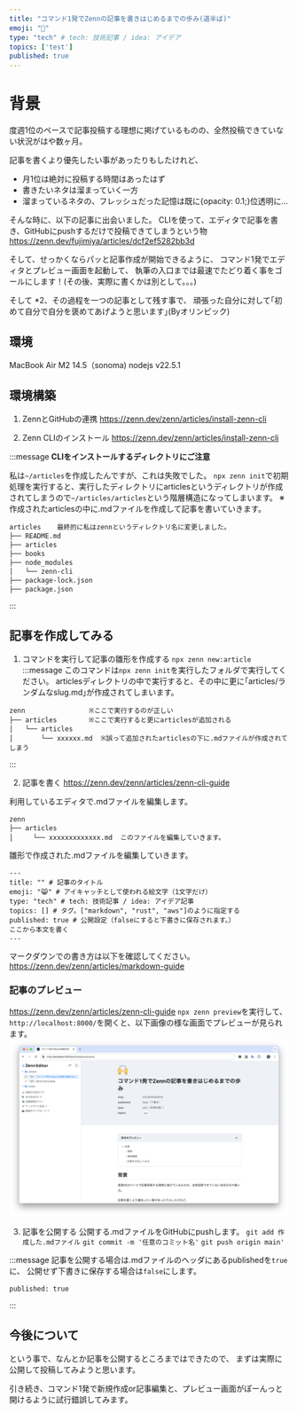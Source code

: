 ```yaml
---
title: "コマンド1発でZennの記事を書きはじめるまでの歩み(道半ば)"
emoji: "🙌"
type: "tech" # tech: 技術記事 / idea: アイデア
topics: ['test']
published: true
---
```


# 背景
度週1位のペースで記事投稿する理想に掲げているものの、全然投稿できていない状況がはや数ヶ月。

記事を書くより優先したい事があったりもしたけれど、
- 月1位は絶対に投稿する時間はあったはず
- 書きたいネタは溜まっていく一方
- 溜まっているネタの、フレッシュだった記憶は既に{opacity: 0.1;}位透明に…

そんな時に、以下の記事に出会いました。
CLIを使って、エディタで記事を書き、GitHubにpushするだけで投稿できてしまうという物
https://zenn.dev/fujimiya/articles/dcf2ef5282bb3d

<!-- とりあえず記事のたたきをいくつか書いておいて、 -->
<!-- スキマ時間に完成させていくスタイルに挑戦してみようと思いました。 -->
<!-- ※gitの草も増やせるし一石二鳥！！ -->

そして、せっかくならパッと記事作成が開始できるように、
コマンド1発でエディタとプレビュー画面を起動して、
執筆の入口までは最速でたどり着く事をゴールにします！(その後、実際に書くかは別として。。。)

そして *2、その過程を一つの記事として残す事で、
頑張った自分に対して｢初めて自分で自分を褒めてあげようと思います｣(Byオリンピック)

## 環境
MacBook Air M2 14.5（sonoma)
nodejs v22.5.1

## 環境構築
1. ZennとGitHubの連携
https://zenn.dev/zenn/articles/install-zenn-cli
 
2. Zenn CLIのインストール
https://zenn.dev/zenn/articles/install-zenn-cli

:::message
**CLIをインストールするディレクトリにご注意**

私は`~/articles`を作成したんですが、これは失敗でした。
`npx zenn init`で初期処理を実行すると、実行したディレクトリにarticlesというディレクトリが作成されてしまうので`~/articles/articles`という階層構造になってしまいます。
※作成されたarticlesの中に.mdファイルを作成して記事を書いていきます。

```
articles    最終的に私はzennというディレクトリ名に変更しました。
├── README.md
├── articles
├── books
├── node_modules
│   └── zenn-cli
├── package-lock.json
├── package.json
```
:::


## 記事を作成してみる
1. コマンドを実行して記事の雛形を作成する
`npx zenn new:article`
:::message
このコマンドは`npx zenn init`を実行したフォルダで実行してください。
articlesディレクトリの中で実行すると、その中に更に｢articles/ランダムなslug.md｣が作成されてしまいます。
```
zenn                ※ここで実行するのが正しい
├── articles        ※ここで実行すると更にarticlesが追加される
│   └── articles    
│       └── xxxxxx.md  ※誤って追加されたarticlesの下に.mdファイルが作成されてしまう
```
:::


2. 記事を書く
https://zenn.dev/zenn/articles/zenn-cli-guide

利用しているエディタで.mdファイルを編集します。
```
zenn
├── articles
│     └── xxxxxxxxxxxxx.md  このファイルを編集していきます。
```

雛形で作成された.mdファイルを編集していきます。
```
---
title: "" # 記事のタイトル
emoji: "😸" # アイキャッチとして使われる絵文字（1文字だけ）
type: "tech" # tech: 技術記事 / idea: アイデア記事
topics: [] # タグ。["markdown", "rust", "aws"]のように指定する
published: true # 公開設定（falseにすると下書きに保存されます。）
ここから本文を書く
---
```
マークダウンでの書き方は以下を確認してください。
https://zenn.dev/zenn/articles/markdown-guide



### 記事のプレビュー
https://zenn.dev/zenn/articles/zenn-cli-guide
`npx zenn preview`を実行して、`http://localhost:8000/`を開くと、以下画像の様な画面でプレビューが見られます。
![](/images/2cfcd33c5b001e/preview.png)


3. 記事を公開する
公開する.mdファイルをGitHubにpushします。
`git add 作成した.mdファイル`
`git commit -m '任意のコミット名'`
`git push origin main'`


:::message
記事を公開する場合は.mdファイルのヘッダにあるpublishedを`true`に、
公開せず下書きに保存する場合は`false`にします。
```
published: true
```
:::

## 今後について
という事で、なんとか記事を公開するところまではできたので、
まずは実際に公開して投稿してみようと思います。

引き続き、コマンド1発で新規作成or記事編集と、プレビュー画面がぽーんっと開けるように試行錯誤してみます。